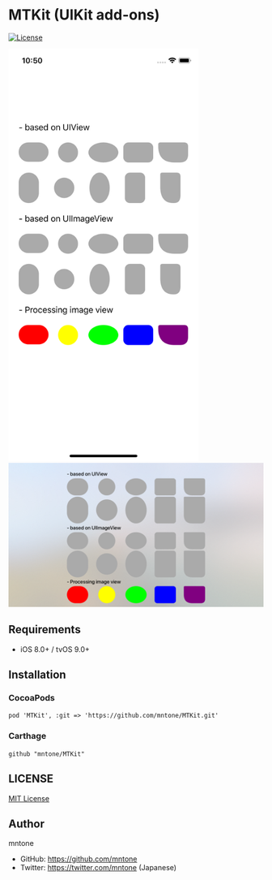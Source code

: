 # MTKit (UIKit add-ons)

[![License](https://img.shields.io/github/license/mntone/MTKit.svg?style=flat-square)](https://github.com/mntone/MTKit/blob/master/LICENSE.txt)

<img src="./ScreenShots/sample-iOS.png" width="375" alt="sample-iOS">

<img src="./ScreenShots/sample-tvOS.png" width="960" alt="sample-tvOS">

## Requirements

- iOS 8.0+ / tvOS 9.0+

## Installation

### CocoaPods

```
pod 'MTKit', :git => 'https://github.com/mntone/MTKit.git'
```

### Carthage

```
github "mntone/MTKit"
```


## LICENSE

[MIT License](https://github.com/mntone/MTKit/blob/master/LICENSE.txt)


## Author

mntone
- GitHub: https://github.com/mntone
- Twitter: https://twitter.com/mntone (Japanese)
